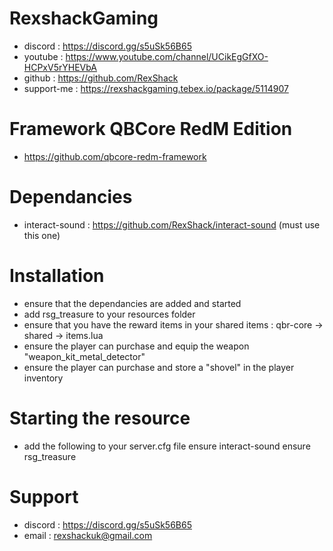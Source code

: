# RexshackGaming
- discord : https://discord.gg/s5uSk56B65
- youtube : https://www.youtube.com/channel/UCikEgGfXO-HCPxV5rYHEVbA
- github : https://github.com/RexShack
- support-me : https://rexshackgaming.tebex.io/package/5114907

# Framework QBCore RedM Edition
- https://github.com/qbcore-redm-framework

# Dependancies
- interact-sound : https://github.com/RexShack/interact-sound (must use this one)

# Installation
- ensure that the dependancies are added and started
- add rsg_treasure to your resources folder
- ensure that you have the reward items in your shared items : qbr-core -> shared -> items.lua
- ensure the player can purchase and equip the weapon "weapon_kit_metal_detector"
- ensure the player can purchase and store a "shovel" in the player inventory

# Starting the resource
- add the following to your server.cfg file
ensure interact-sound
ensure rsg_treasure

# Support
- discord : https://discord.gg/s5uSk56B65
- email : rexshackuk@gmail.com